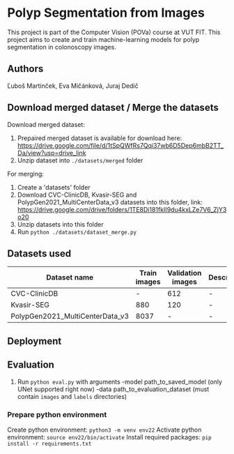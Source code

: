 # Polyp Segmentation from Images

This project is part of the Computer Vision (POVa) course at VUT FIT. This project aims to create and train machine-learning models for polyp segmentation in colonoscopy images.

## Authors

Ľuboš Martinček, Eva Mičánková, Juraj Dedič

## Download merged dataset / Merge the datasets

Download merged dataset:

1. Prepaired merged dataset is available for download here: https://drive.google.com/file/d/1tSpQWfRs7Qqi37wb6D5Dep6mbB2TT_Da/view?usp=drive_link
2. Unzip dataset into `./datasets/merged` folder

For merging:

1. Create a 'datasets' folder
2. Download CVC-ClinicDB, Kvasir-SEG and PolypGen2021_MultiCenterData_v3 datasets into this folder, link: https://drive.google.com/drive/folders/1TE8Di181fkII9du4kxLZe7V6_ZjY3o20
3. Unzip datasets into this folder
4. Run `python ./datasets/dataset_merge.py`

## Datasets used

<!-- table -->

| Dataset name                    | Train images | Validation images | Description |
| ------------------------------- | ------------ | ----------------- | ----------- |
| CVC-ClinicDB                    | -            | 612               | -           |
| Kvasir-SEG                      | 880          | 120               | -           |
| PolypGen2021_MultiCenterData_v3 | 8037         | -                 | -           |

## Deployment
## Evaluation
1. Run `python eval.py` with arguments
    -model path_to_saved_model (only UNet supported right now)
    -data path_to_evaluation_dataset (must contain `images` and `labels` directories)


### Prepare python environment

Create python environment:
`python3 -m venv env22`
Activate python environment:
`source env22/bin/activate`
Install required packages:
`pip install -r requirements.txt`
